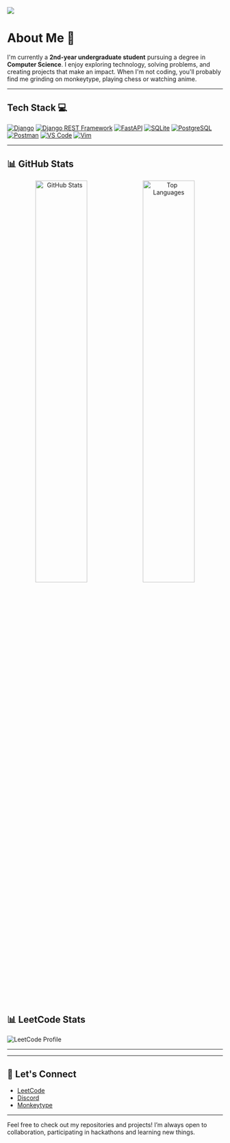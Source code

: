 <img src="https://github.com/Anmol-Baranwal/Cool-GIFs-For-GitHub/assets/74038190/d48893bd-0757-481c-8d7e-ba3e163feae7" />

# About Me 🌟

I'm currently a **2nd-year undergraduate student** pursuing a degree in **Computer Science**. I enjoy exploring technology, solving problems, and creating projects that make an impact. When I'm not coding, you'll probably find me grinding on monkeytype, playing chess or watching anime.

---

## Tech Stack 💻
<p align="left">
  <a href="https://www.djangoproject.com/"><img src="https://img.shields.io/badge/Django-092E20?style=flat&logo=django&logoColor=white" alt="Django" /></a>
  <a href="https://www.django-rest-framework.org/"><img src="https://img.shields.io/badge/Django%20REST%20Framework-092E20?style=flat&logo=django&logoColor=white" alt="Django REST Framework" /></a>
  <a href="https://fastapi.tiangolo.com/"><img src="https://img.shields.io/badge/FastAPI-009688?style=flat&logo=fastapi&logoColor=white" alt="FastAPI" /></a>
  <a href="https://www.sqlite.org/"><img src="https://img.shields.io/badge/SQLite-003B57?style=flat&logo=sqlite&logoColor=white" alt="SQLite" /></a>
  <a href="https://www.postgresql.org/"><img src="https://img.shields.io/badge/PostgreSQL-336791?style=flat&logo=postgresql&logoColor=white" alt="PostgreSQL" /></a>
  <a href="https://www.postman.com/"><img src="https://img.shields.io/badge/Postman-FF6C37?style=flat&logo=postman&logoColor=white" alt="Postman" /></a>
  <a href="https://code.visualstudio.com/"><img src="https://img.shields.io/badge/VS%20Code-0078D4?style=flat&logo=visual-studio-code&logoColor=white" alt="VS Code" /></a>
  <a href="https://www.vim.org/"><img src="https://img.shields.io/badge/Vim-019733?style=flat&logo=vim&logoColor=white" alt="Vim" /></a>
</p>

---

## 📊 GitHub Stats
<p align="center">
  <img src="https://github-readme-stats.vercel.app/api?username=dynamite-123&show_icons=true&theme=radical" alt="GitHub Stats" width="49%" />
  <img src="https://github-readme-stats.vercel.app/api/top-langs/?username=dynamite-123&layout=compact&theme=radical" alt="Top Languages" width="49%" />
</p>

## 📊 LeetCode Stats
![LeetCode Profile](https://leetcard.jacoblin.cool/dyno143?theme=dark&ext=heatmap)

---

---

## 🔄 Let's Connect  
- [LeetCode](https://leetcode.com/u/dyno143/)
- [Discord](https://discordapp.com/users/741107664876077086/)
- [Monkeytype](https://monkeytype.com/profile/dyno143)


---

Feel free to check out my repositories and projects! I’m always open to collaboration, participating in hackathons and learning new things.
